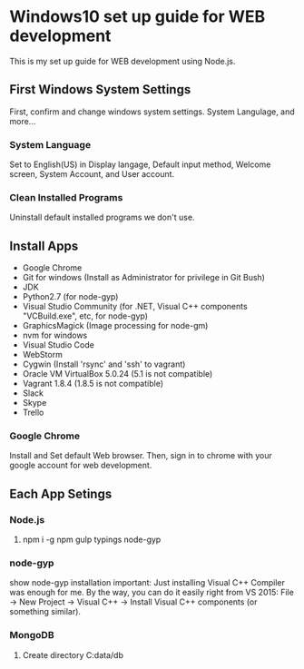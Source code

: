 # Windows10 set up guide for WEB development
This is my set up guide for WEB development using Node.js.


## First Windows System Settings
First, confirm and change windows system settings.
System Langulage, and more...

### System Language
Set to English(US) in Display langage, Default input method, Welcome screen, System Account, and User account.

### Clean Installed Programs
Uninstall default installed programs we don't use.


## Install Apps
- Google Chrome
- Git for windows (Install as Administrator for privilege in Git Bush)
- JDK
- Python2.7 (for node-gyp)
- Visual Studio Community (for .NET, Visual C++ components "VCBuild.exe", etc, for node-gyp)
- GraphicsMagick (Image processing for node-gm)
- nvm for windows
- Visual Studio Code
- WebStorm
- Cygwin (Install 'rsync' and 'ssh' to vagrant)
- Oracle VM VirtualBox 5.0.24 (5.1 is not compatible)
- Vagrant 1.8.4 (1.8.5 is not compatible)
- Slack
- Skype
- Trello

### Google Chrome
Install and Set default Web browser.
Then, sign in to chrome with your google account for web development.


## Each App Setings
### Node.js
1. npm i -g npm gulp typings node-gyp

### node-gyp
show node-gyp installation
important: Just installing Visual C++ Compiler was enough for me. By the way, you can do it easily right from VS 2015: File -> New Project -> Visual C++ -> Install Visual C++ components (or something similar).

### MongoDB
1. Create directory C:data/db
